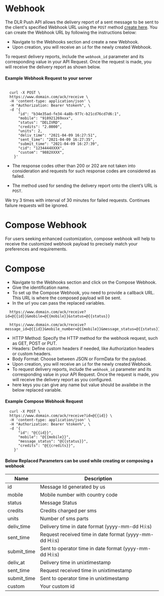 # Webhook

The DLR Push API allows the delivery report of a sent message to be sent to the client's specified Webhook URL using the `POST` method  [create here](/developer/webhooks). You can create the Webhook URL by following the instructions below:

- Navigate to the Webhooks section and create a new Webhook.
- Upon creation, you will receive an `id` for the newly created Webhook.

To request delivery reports, include the `webhook_id` parameter and its corresponding value in your API Request. Once the request is made, you will receive the delivery report as shown below.

#### Example Webhook Request to your server

```

  curl -X POST \
  https://www.domain.com/ack/receive \
  -H 'content-type: application/json' \
  -H "Authorization: Bearer %token%", \
  -d '{
      "id": "b34e35ad-fe34-4a8b-977c-b21cd76cd7d6:1",
      "mobile": "918921269xxx",
      "status": "DELIVRD",
      "credits": "2.0000",
      "units": 2,
      "deliv_time": "2021-04-09 16:27:51",
      "sent_time": "2021-04-09 16:27:35",
      "submit_time": "2021-04-09 16:27:39",
      "cid": "1234444XXXX",
      "custom": "9882XXXX",
    }'
```

- The response codes other than 200 or 202 are not taken into consideration and requests for such response codes are considered as failed.

- The method used for sending the delivery report onto the client’s URL is `POST`.

We try 3 times with interval of 30 minutes for failed requests. Continues failure requests will be ignored.
# Compose Webhook

For users seeking enhanced customization, compose webhook will help to receive the customized webhook payload to precisely match your preferences and requirements.

# Compose
- Navigate to the Webhooks section and click on the Compose Webhook.
- Give the identification name.
- To set up the Compose Webhook, you need to provide a callback URL. This URL is where the composed payload will be sent.
- In the url you can pass the replaced variables.

```
  https://www.domain.com/ack/receive?id=@{{id}}&mobile=@{{mobile}}&status=@{{status}}  
``` 
```
  https://www.domain.com/ack/receive?message_id=@{{id}}&mobile_number=@{{mobile}}&message_status=@{{status}}
```
- HTTP Method: Specify the HTTP method for the webhook request, such as GET, POST or PUT.
- Headers: Define custom headers if needed, like Authorization headers or custom headers.
- Body Format: Choose between JSON or FormData for the payload.
- Upon creation, you will receive an `id` for the newly created Webhook.
- To request delivery reports, include the `webhook_id` parameter and its corresponding value in your API Request. Once the request is made, you will receive the delivery report as you configured.
- here keys you can give any name but value should be availebe in the below replaced variable.

#### Example Compose Webhook Request
```
  curl -X POST \
  https://www.domain.com/ack/receive?id=@{{id}} \
  -H 'content-type: application/json' \
  -H "Authorization: Bearer %token%", \
  -d '{
      "id": "@{{id}}",
      "mobile": "@{{mobile}}",
      "message_status": "@{{status}}",
      "credits": "@{{credits}}",
    }'
``` 
#### Below Replaced Parameters can be used while creating or composing a webhook

| Name          | Description                                             |
| ------------- | ------------------------------------------------------- |
| id            | Message Id generated by us                              |
| mobile        | Mobile number with country code                         |
| status        | Message Status                                          |
| credits       | Credits charged per sms                                 |
| units         | Number of sms parts                                     |
| deliv_time    | Delivery time in date format (yyyy-mm-dd H:i:s)         |
| sent_time     | Request received time in date format (yyyy-mm-dd H:i:s) |
| submit_time   | Sent to operator time in date format (yyyy-mm-dd H:i:s) |
| deliv_at      | Delivery time in unixtimestamp                          |
| sent_time     | Request received time in unixtimestamp                  |
| submit_time   | Sent to operator time in unixtimestamp                  |
| custom        | Your custom id                                          |